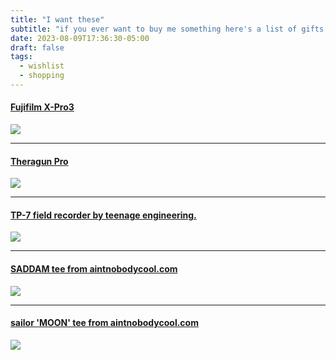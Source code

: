 ```yaml
---
title: "I want these"
subtitle: "if you ever want to buy me something here's a list of gifts I'll actually appreciate"
date: 2023-08-09T17:36:30-05:00
draft: false
tags:
  - wishlist
  - shopping
---
```

#### [Fujifilm X-Pro3](https://shopusa.fujifilm-x.com/products/0-74101-20944-0)
![](https://d3r2ao2dqaz6zh.cloudfront.net/system/resources/resources/127711/original/600021360_MAIN_kihon_frontSensor_titaniumBlack?1686807849)

---
#### [Theragun Pro](https://www.therabody.com/us/en-us/theragun-pro.html?dwvar_theragun-pro_color=black&cgid=therabody-recovery-devices#prefn1=productTypeMasterPLP&prefv1=theragun&start=1)
![](https://www.therabody.com/dw/image/v2/BCWX_PRD/on/demandware.static/-/Sites-thg-master/default/dw88ff5f7a/images/PDP/5th-Gen-PRO/Theragun-PRO-Carousel-01.jpg?sw=1200)

---
#### [TP-7 field recorder by teenage engineering.](https://teenage.engineering/products/tp-7)
![](https://teenage.engineering/_img/645bb28938efc47f2e731f5e_1024.webp)

---
#### [SADDAM tee from aintnobodycool.com](https://aintnobodycool.com/products/saddam-tee-maroon)
![](https://aintnobodycool.com/cdn/shop/products/ANC_PS_SADDAM_s_grande.jpg?v=1635376736)

---
#### [sailor 'MOON' tee from aintnobodycool.com](https://aintnobodycool.com/collections/dj-smokey-double-album/products/moon-tee)
![](https://aintnobodycool.com/cdn/shop/products/ANC_PS_MOON_grande.jpg?v=1496117070)
